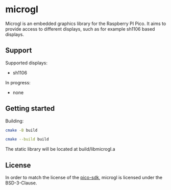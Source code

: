 # microgl

Microgl is an embedded graphics library for the Raspberry PI Pico.
It aims to provide access to different displays, such as for example sh1106 based displays.

## Support

Supported displays:

-   sh1106

In progress:

-   none

## Getting started

Building:

```sh
cmake -B build
```

```sh
cmake --build build
```

The static library will be located at build/libmicrogl.a

## License

In order to match the license of the [pico-sdk](https://github.com/raspberrypi/pico-sdk), microgl is licensed under the BSD-3-Clause.
